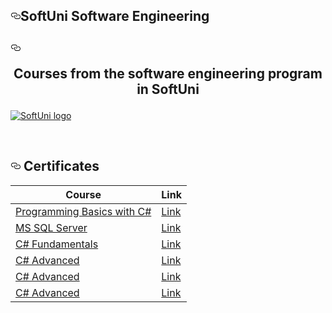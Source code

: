 <article class="markdown-body entry-content p-5" itemprop="text"><h1><a id="user-content-softuni-software-engineering" class="anchor" aria-hidden="true" href="#softuni-software-engineering"><svg class="octicon octicon-link" viewBox="0 0 16 16" version="1.1" width="16" height="16" aria-hidden="true"><path fill-rule="evenodd" d="M4 9h1v1H4c-1.5 0-3-1.69-3-3.5S2.55 3 4 3h4c1.45 0 3 1.69 3 3.5 0 1.41-.91 2.72-2 3.25V8.59c.58-.45 1-1.27 1-2.09C10 5.22 8.98 4 8 4H4c-.98 0-2 1.22-2 2.5S3 9 4 9zm9-3h-1v1h1c1 0 2 1.22 2 2.5S13.98 12 13 12H9c-.98 0-2-1.22-2-2.5 0-.83.42-1.64 1-2.09V6.25c-1.09.53-2 1.84-2 3.25C6 11.31 7.55 13 9 13h4c1.45 0 3-1.69 3-3.5S14.5 6 13 6z"></path></svg></a>SoftUni Software Engineering</h1>
<h1><a id="user-content-courses-from-the-software-engineering-program-in-softuni" class="anchor" aria-hidden="true" href="#courses-from-the-software-engineering-program-in-softuni"><svg class="octicon octicon-link" viewBox="0 0 16 16" version="1.1" width="16" height="16" aria-hidden="true"><path fill-rule="evenodd" d="M4 9h1v1H4c-1.5 0-3-1.69-3-3.5S2.55 3 4 3h4c1.45 0 3 1.69 3 3.5 0 1.41-.91 2.72-2 3.25V8.59c.58-.45 1-1.27 1-2.09C10 5.22 8.98 4 8 4H4c-.98 0-2 1.22-2 2.5S3 9 4 9zm9-3h-1v1h1c1 0 2 1.22 2 2.5S13.98 12 13 12H9c-.98 0-2-1.22-2-2.5 0-.83.42-1.64 1-2.09V6.25c-1.09.53-2 1.84-2 3.25C6 11.31 7.55 13 9 13h4c1.45 0 3-1.69 3-3.5S14.5 6 13 6z"></path></svg></a><p align="center">Courses from the software engineering program in SoftUni</p><p></p></h1>
<p><a href="https://softuni.bg/trainings/courses" rel="nofollow">  <img src="https://camo.githubusercontent.com/9538a4cf1406d74964fb4ed5d42593efc00c1d2d/687474703a2f2f696e6e6f766174696f6e73746172746572626f782e62672f77702d636f6e74656e742f75706c6f6164732f323031362f30352f536f6674756e695f6c6f676f5f74726173706172656e742e706e67" alt="SoftUni logo" title="Logo Title Text 2" data-canonical-src="http://innovationstarterbox.bg/wp-content/uploads/2016/05/Softuni_logo_trasparent.png" style="max-width:100%;"> </a></p>
<br>
<h2><a id="user-content--certificates-" class="anchor" aria-hidden="true" href="#-certificates-"><svg class="octicon octicon-link" viewBox="0 0 16 16" version="1.1" width="16" height="16" aria-hidden="true"><path fill-rule="evenodd" d="M4 9h1v1H4c-1.5 0-3-1.69-3-3.5S2.55 3 4 3h4c1.45 0 3 1.69 3 3.5 0 1.41-.91 2.72-2 3.25V8.59c.58-.45 1-1.27 1-2.09C10 5.22 8.98 4 8 4H4c-.98 0-2 1.22-2 2.5S3 9 4 9zm9-3h-1v1h1c1 0 2 1.22 2 2.5S13.98 12 13 12H9c-.98 0-2-1.22-2-2.5 0-.83.42-1.64 1-2.09V6.25c-1.09.53-2 1.84-2 3.25C6 11.31 7.55 13 9 13h4c1.45 0 3-1.69 3-3.5S14.5 6 13 6z"></path></svg></a> Certificates </h2>
<table>
<thead>
<tr>
<th><strong>Course</strong></th>
<th><strong>Link</strong></th>
</tr>
</thead>
<tbody>
<tr>
<td><a href="https://softuni.bg/trainings/2428/programming-basics-with-csharp-september-2019" rel="nofollow"> Programming Basics with C# </a></td>
<td><a href="https://softuni.bg/certificates/details/71428/4459784c"> Link</a></td>
</tr>
<tr>
<td><a href="https://softuni.bg/trainings/2495/databases-basics-ms-sql-server-september-2019" rel="nofollow"> MS SQL Server </a></td>
<td><a href="https://softuni.bg/certificates/details/71036/c5a97c11" rel="nofollow"> Link</a></td>
</tr>
  <tr>
<td><a href="https://softuni.bg/trainings/2600/csharp-fundamentals-january-2020" rel="nofollow"> C# Fundamentals </a></td>
<td><a href="https://softuni.bg/certificates/details/80819/ebd5e254" rel="nofollow"> Link</a></td>
</tr>
   <tr>
<td><a href="https://softuni.bg/trainings/2834/csharp-advanced-may-2020" rel="nofollow"> C# Advanced </a></td>
<td><a href="https://softuni.bg/certificates/details/83255/9d29f56a" rel="nofollow"> Link</a></td>
</tr>
  <tr>
<td><a href="https://softuni.bg/trainings/2835/csharp-oop-june-2020" rel="nofollow"> C# Advanced </a></td>
<td><a href="https://softuni.bg/certificates/details/86560/43d3ae42" rel="nofollow"> Link</a></td>
</tr>
   <tr>
<td><a href="https://softuni.bg/trainings/2843/entity-framework-core-june-2020" rel="nofollow"> C# Advanced </a></td>
<td><a href="https://softuni.bg/certificates/details/86363/a2d30801" rel="nofollow"> Link</a></td>
</tr>
</tbody>
</table>
</article>
